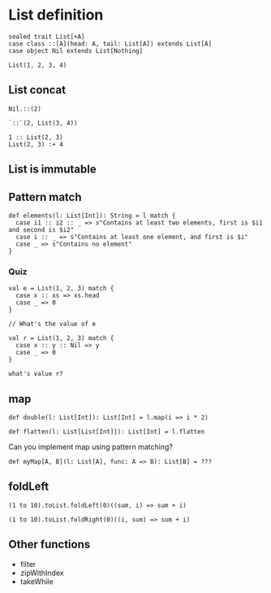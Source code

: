 # List definition

```
sealed trait List[+A]
case class ::[A](head: A, tail: List[A]) extends List[A]
case object Nil extends List[Nothing]
```

```
List(1, 2, 3, 4)
```
## List concat

```
Nil.::(2)

`::`(2, List(3, 4))
```

```
1 :: List(2, 3)
List(2, 3) :+ 4
```

## List is immutable

## Pattern match

```
def elements(l: List[Int]): String = l match {
  case i1 :: i2 :: _ => s"Contains at least two elements, first is $i1 and second is $i2" 
  case i :: _ => s"Contains at least one element, and first is $i"
  case _ => s"Contains no element"
}
```

### Quiz
```
val e = List(1, 2, 3) match {
  case x :: xs => xs.head
  case _ => 0
}

// What's the value of e
```


```
val r = List(1, 2, 3) match {
  case x :: y :: Nil => y
  case _ => 0
}

what's value r?
```

## map

```
def double(l: List[Int]): List[Int] = l.map(i => i * 2)
```

```
def flatten(l: List[List[Int]]): List[Int] = l.flatten
```

Can you implement map using pattern matching?

```
def myMap[A, B](l: List[A], func: A => B): List[B] = ???
```

## foldLeft

```
(1 to 10).toList.foldLeft(0)((sum, i) => sum + i)

(1 to 10).toList.foldRight(0)((i, sum) => sum + i)
```

## Other functions

- filter
- zipWithIndex
- takeWhile
